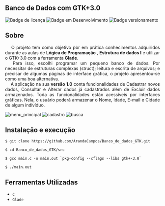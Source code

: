 ## Banco de Dados com GTK+3.0

![Badge de licença](http://img.shields.io/static/v1?label=LICENÇA&message=GNU&color=sucess&style=for-the-badge)   ![Badge em Desenvolvimento](http://img.shields.io/static/v1?label=STATUS&message=CONCLUÍDO&color=sucess&style=for-the-badge)   ![Badge versionamento](http://img.shields.io/static/v1?label=VERSAO&message=1.0&color=sucess&style=for-the-badge)


## Sobre

<div align="justify"> &emsp; O projeto tem como objetivo pôr em prática conhecimentos adquiridos durante as aulas de <strong>Lógica de Programação</strong> ,  <strong>Estrutura de dados I</strong> e utilizar o GTK+3.0 com a ferramenta <strong>Glade</strong>.<br/> &emsp; Para isso, escolhi programar um pequeno banco de dados. Por necessitar de estruturas complexas (struct); leitura e escrita de arquivos; e precisar de algumas páginas de interface gráfica, o projeto apresentou-se como uma boa alternativa.<br/> &emsp; A aplicação na sua <strong>versão 1.0</strong> conta funcionalidades de Cadastrar novos dados, Consultar e Alterar dados já cadastrados além de Excluir dados armazenados. Toda as funcionalidades estão acessíveis por interfaces gráficas. Nela, o usuário poderá armazenar o Nome, Idade, E-mail e Cidade de algum indivíduo.  
</p>

![menu_principal](https://user-images.githubusercontent.com/87876734/148624277-c6ec92cb-b4d8-41f7-ad5c-3dd63735ca24.png)
![cadastro](https://user-images.githubusercontent.com/87876734/148624280-7ccb7516-6e84-4583-89ae-d51c6252281f.png) ![busca](https://user-images.githubusercontent.com/87876734/148624283-8d838bba-8cc5-45b2-977a-0ad8290fe52d.png)

## Instalação e execução

    $ git clone https://github.com/ArandaCampos/Banco_de_dados_GTK.git 
    
    $ cd Banco_de_dados_GTK/src
    
    $ gcc main.c -o main.out `pkg-config --cflags --libs gtk+-3.0`
        
    $ ./main.out

## Ferramentas Utilizadas

- `C`
- `Glade`
